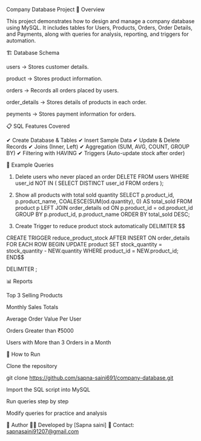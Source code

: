   Company Database Project
📌 Overview

This project demonstrates how to design and manage a company database using MySQL.
It includes tables for Users, Products, Orders, Order Details, and Payments, along with queries for analysis, reporting, and triggers for automation.

🏗 Database Schema

users → Stores customer details.

product → Stores product information.

orders → Records all orders placed by users.

order_details → Stores details of products in each order.

peyments → Stores payment information for orders.

📋 SQL Features Covered

✔ Create Database & Tables
✔ Insert Sample Data
✔ Update & Delete Records
✔ Joins (Inner, Left)
✔ Aggregation (SUM, AVG, COUNT, GROUP BY)
✔ Filtering with HAVING
✔ Triggers (Auto-update stock after order)

🔑 Example Queries
1. Delete users who never placed an order
DELETE FROM users
WHERE user_id NOT IN (
    SELECT DISTINCT user_id FROM orders
);

2. Show all products with total sold quantity
SELECT 
    p.product_id,
    p.product_name,
    COALESCE(SUM(od.quantity), 0) AS total_sold
FROM product p
LEFT JOIN order_details od 
    ON p.product_id = od.product_id
GROUP BY p.product_id, p.product_name
ORDER BY total_sold DESC;

3. Create Trigger to reduce product stock automatically
DELIMITER $$

CREATE TRIGGER reduce_product_stock
AFTER INSERT ON order_details
FOR EACH ROW
BEGIN
    UPDATE product
    SET stock_quantity = stock_quantity - NEW.quantity
    WHERE product_id = NEW.product_id;
END$$

DELIMITER ;

📊 Reports

Top 3 Selling Products

Monthly Sales Totals

Average Order Value Per User

Orders Greater than ₹5000

Users with More than 3 Orders in a Month

🚀 How to Run

Clone the repository

git clone https://github.com/sapna-saini691/company-database.git


Import the SQL script into MySQL

Run queries step by step

Modify queries for practice and analysis

📌 Author
👩‍💻 Developed by [Sapna saini]
📧 Contact: sapnasaini91207@gmail.com
